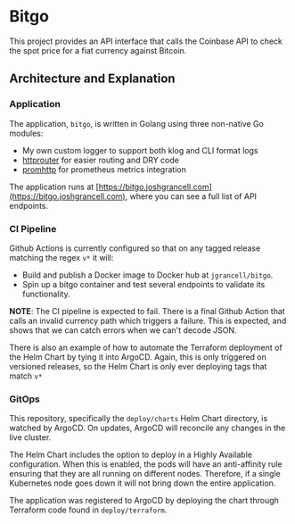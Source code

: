 # Bitgo

This project provides an API interface that calls the Coinbase API to check the spot price for
a fiat currency against Bitcoin.

## Architecture and Explanation

### Application
The application, `bitgo`, is written in Golang using three non-native Go modules:
- My own custom logger to support both klog and CLI format logs
- [httprouter](https://github.com/julienschmidt/httprouter) for easier routing and DRY code
- [promhttp](https://github.com/prometheus/client_golang) for prometheus metrics integration

The application runs at [https://bitgo.joshgrancell.com](https://bitgo.joshgrancell.com), where you can
see a full list of API endpoints.

### CI Pipeline
Github Actions is currently configured so that on any tagged release matching the regex `v*` it will:
- Build and publish a Docker image to Docker hub at `jgrancell/bitgo`.
- Spin up a bitgo container and test several endpoints to validate its functionality.

**NOTE**: The CI pipeline is expected to fail. There is a final Github Action that calls an invalid currency path
which triggers a failure. This is expected, and shows that we can catch errors when we can't decode JSON.

There is also an example of how to automate the Terraform deployment of the Helm Chart by tying it into ArgoCD. Again, this is only triggered on versioned releases, so the Helm Chart is only ever deploying tags that match `v*`


### GitOps
This repository, specifically the `deploy/charts` Helm Chart directory, is watched by ArgoCD. On updates, ArgoCD will reconcile any changes in the live cluster.

The Helm Chart includes the option to deploy in a Highly Available configuration. When this is enabled, the pods
will have an anti-affinity rule ensuring that they are all running on different nodes. Therefore, if a single Kubernetes node goes down it will not bring down the entire application.

The application was registered to ArgoCD by deploying the chart through Terraform code found in `deploy/terraform`.
